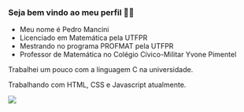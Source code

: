 ### Seja bem vindo ao meu perfil 👨‍🏫

- Meu nome é Pedro Mancini
- Licenciado em Matemática pela UTFPR
- Mestrando no programa PROFMAT pela UTFPR
- Professor de Matemática no Colégio Cívico-Militar Yvone Pimentel

Trabalhei um pouco com a linguagem C na universidade.


Trabalhando com HTML, CSS e Javascript atualmente.


![](https://media1.tenor.com/m/ucLLyC6hYrgAAAAd/cat-cat-math.gif)
